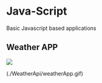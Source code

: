 # Java-Script
Basic Javascript based  applications


## Weather APP

<img src="./WeatherApi/weatherApp.gif"/>

(./WeatherApi/weatherApp.gif)

